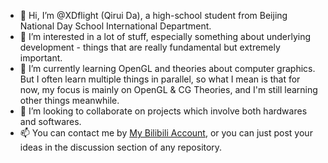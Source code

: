 - 👋 Hi, I’m @XDflight (Qirui Da), a high-school student from Beijing National Day School International Department. 
- 👀 I’m interested in a lot of stuff, especially something about underlying development - things that are really fundamental but extremely important.
- 🌱 I’m currently learning OpenGL and theories about computer graphics. But I often learn multiple things in parallel, so what I mean is that for now, my focus is mainly on OpenGL & CG Theories, and I'm still learning other things meanwhile. 
- 💞️ I’m looking to collaborate on projects which involve both hardwares and softwares. 
- 📫 You can contact me by [My Bilibili Account](https://space.bilibili.com/353418335), or you can just post your ideas in the discussion section of any repository. 

<!---
XDflight/XDflight is a ✨ special ✨ repository because its `README.md` (this file) appears on your GitHub profile.
You can click the Preview link to take a look at your changes.
--->
